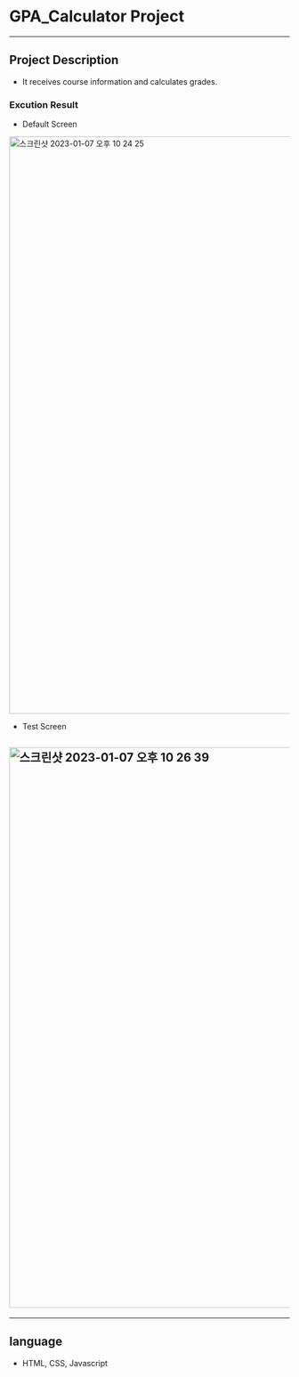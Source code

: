 # GPA_Calculator Project

---

## Project Description

- It receives course information and calculates grades.

### Excution Result

- Default Screen

<img width="1037" alt="스크린샷 2023-01-07 오후 10 24 25" src="https://user-images.githubusercontent.com/62542933/211153075-13d14ea8-00a2-426f-94be-012f7e5fb0ad.png">

- Test Screen

## <img width="1007" alt="스크린샷 2023-01-07 오후 10 26 39" src="https://user-images.githubusercontent.com/62542933/211153078-4a61918a-2e67-4755-b103-d74a6886b8cb.png">

---

## language

- HTML, CSS, Javascript

